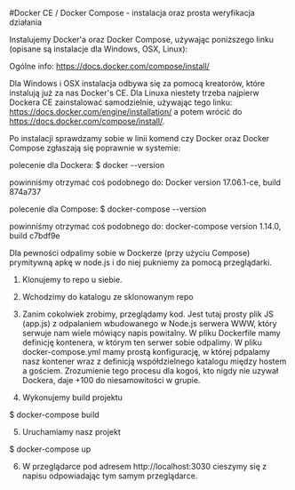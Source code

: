 #Docker CE / Docker Compose - instalacja oraz prosta weryfikacja działania

Instalujemy Docker'a oraz Docker Compose, używając poniższego linku (opisane są instalacje dla Windows, OSX, Linux):

Ogólne info:
https://docs.docker.com/compose/install/

Dla Windows i OSX instalacja odbywa się za pomocą kreatorów, które instalują już za nas Docker's CE. Dla Linuxa niestety trzeba najpierw Dockera CE zainstalować samodzielnie, używając tego linku: https://docs.docker.com/engine/installation/ a potem wrócić do https://docs.docker.com/compose/install/.

Po instalacji sprawdzamy sobie w linii komend czy Docker oraz Docker Compose zgłaszają się poprawnie w systemie:

polecenie dla Dockera:
$ docker --version

powinniśmy otrzymać coś podobnego do:
Docker version 17.06.1-ce, build 874a737

polecenie dla Compose:
$ docker-compose --version

powinniśmy otrzymać coś podobnego do:
docker-compose version 1.14.0, build c7bdf9e

Dla pewności odpalimy sobie w Dockerze (przy użyciu Compose) prymitywną apkę w node.js i do niej pukniemy za pomocą przeglądarki.

1. Klonujemy to repo u siebie.
2. Wchodzimy do katalogu ze sklonowanym repo
3. Zanim cokolwiek zrobimy, przeglądamy kod. Jest tutaj prosty plik JS (app.js) z odpalaniem wbudowanego w Node.js serwera WWW, który serwuje nam wiele mówiący napis powitalny. W pliku Dockerfile mamy definicję kontenera, w którym ten serwer sobie odpalimy. W pliku docker-compose.yml mamy prostą konfigurację, w której pdpalamy nasz kontener wraz z definicją współdzielnego katalogu między hostem a gościem. Zrozumienie tego procesu dla kogoś, kto nigdy nie uzywał Dockera, daje +100 do niesamowitości w grupie. 

4. Wykonujemy build projektu

$ docker-compose build

5. Uruchamiamy nasz projekt

$ docker-compose up

6. W przeglądarce pod adresem http://localhost:3030 cieszymy się z napisu odpowiadając tym samym przeglądarce. 